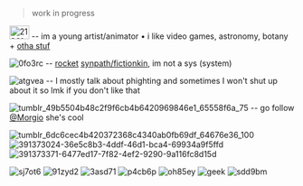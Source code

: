 > work in progress



<img width="35" height="24" alt="21961dc9" src="https://github.com/user-attachments/assets/a0ca6751-ddc7-4a33-966a-1071ccb3f07a" />  --  im a young artist/animator • i like video games, astronomy, botany + [otha stuf](https://github.com/machine-detonation/EDD3A0)

![0fo3rc](https://github.com/user-attachments/assets/30bd9d0a-17e4-4bcf-9996-85e71b64b729)
  --  [rocket](https://phighting.wiki/Rocket) [synpath/fictionkin](https://fkin.carrd.co), im not a sys (system)

![atgvea](https://github.com/user-attachments/assets/493fd7be-0d71-4295-bc37-3234379f93c9)  --  I mostly talk about phighting and sometimes I won't shut up about it so lmk if you don't like that

![tumblr_49b5504b48c2f9f6cb4b6420969846e1_65558f6a_75](https://github.com/user-attachments/assets/82062bbf-a9d1-4673-a4a4-1d4a3679d0ef)
  --  go  follow  [@Morgio](https://github.com/Morgio)  she's  cool





![tumblr_6dc6cec4b420372368c4340ab0fb69df_64676e36_100](https://github.com/user-attachments/assets/31581770-fcea-4eea-a0aa-07fcd4336610)    ![391373024-36e5c8b3-4ddf-46d1-bca4-69934a9f5ffd](https://github.com/user-attachments/assets/262dcec5-38c3-4698-8a8b-d7adca29de0d) ![391373371-6477ed17-7f82-4ef2-9290-9a116fc8d15d](https://github.com/user-attachments/assets/d64bf4c2-bf58-4cc8-9dd3-fbbaa7604b6c)

![sj7ot6](https://github.com/user-attachments/assets/00bb0371-113a-4aa7-ad9c-3ea297c2f15e) ![91zyd2](https://github.com/user-attachments/assets/b81b023a-da90-415c-841e-a34dd229b641) ![3asd71](https://github.com/user-attachments/assets/d0ee9247-f173-420f-b618-99696534ddb3) ![p4cb6p](https://github.com/user-attachments/assets/7c2f978a-7075-4fb2-b7e0-47dfbe321954) ![oh85ey](https://github.com/user-attachments/assets/77751174-d0c6-4165-a281-3686fe725dfc) ![geek](https://github.com/user-attachments/assets/f306ca93-b9ce-4284-a268-cf3659aab330) ![sdd9bm](https://github.com/user-attachments/assets/aded9863-8845-4fae-92be-cd43ebe7bc10)












